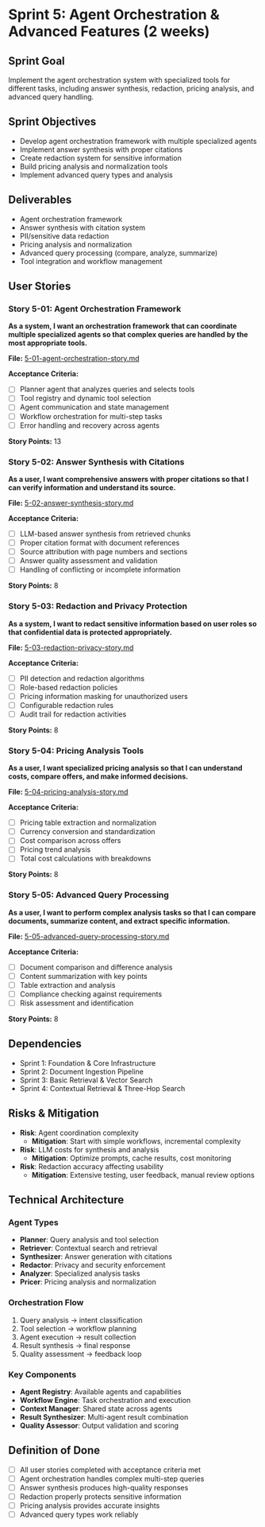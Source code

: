 # Sprint 5: Agent Orchestration & Advanced Features (2 weeks)

## Sprint Goal
Implement the agent orchestration system with specialized tools for different tasks, including answer synthesis, redaction, pricing analysis, and advanced query handling.

## Sprint Objectives
- Develop agent orchestration framework with multiple specialized agents
- Implement answer synthesis with proper citations
- Create redaction system for sensitive information
- Build pricing analysis and normalization tools
- Implement advanced query types and analysis

## Deliverables
- Agent orchestration framework
- Answer synthesis with citation system
- PII/sensitive data redaction
- Pricing analysis and normalization
- Advanced query processing (compare, analyze, summarize)
- Tool integration and workflow management

## User Stories

### Story 5-01: Agent Orchestration Framework
**As a system, I want an orchestration framework that can coordinate multiple specialized agents so that complex queries are handled by the most appropriate tools.**

**File:** [5-01-agent-orchestration-story.md](5-01-agent-orchestration-story.md)

**Acceptance Criteria:**
- [ ] Planner agent that analyzes queries and selects tools
- [ ] Tool registry and dynamic tool selection
- [ ] Agent communication and state management
- [ ] Workflow orchestration for multi-step tasks
- [ ] Error handling and recovery across agents

**Story Points:** 13

### Story 5-02: Answer Synthesis with Citations
**As a user, I want comprehensive answers with proper citations so that I can verify information and understand its source.**

**File:** [5-02-answer-synthesis-story.md](5-02-answer-synthesis-story.md)

**Acceptance Criteria:**
- [ ] LLM-based answer synthesis from retrieved chunks
- [ ] Proper citation format with document references
- [ ] Source attribution with page numbers and sections
- [ ] Answer quality assessment and validation
- [ ] Handling of conflicting or incomplete information

**Story Points:** 8

### Story 5-03: Redaction and Privacy Protection
**As a system, I want to redact sensitive information based on user roles so that confidential data is protected appropriately.**

**File:** [5-03-redaction-privacy-story.md](5-03-redaction-privacy-story.md)

**Acceptance Criteria:**
- [ ] PII detection and redaction algorithms
- [ ] Role-based redaction policies
- [ ] Pricing information masking for unauthorized users
- [ ] Configurable redaction rules
- [ ] Audit trail for redaction activities

**Story Points:** 8

### Story 5-04: Pricing Analysis Tools
**As a user, I want specialized pricing analysis so that I can understand costs, compare offers, and make informed decisions.**

**File:** [5-04-pricing-analysis-story.md](5-04-pricing-analysis-story.md)

**Acceptance Criteria:**
- [ ] Pricing table extraction and normalization
- [ ] Currency conversion and standardization
- [ ] Cost comparison across offers
- [ ] Pricing trend analysis
- [ ] Total cost calculations with breakdowns

**Story Points:** 8

### Story 5-05: Advanced Query Processing
**As a user, I want to perform complex analysis tasks so that I can compare documents, summarize content, and extract specific information.**

**File:** [5-05-advanced-query-processing-story.md](5-05-advanced-query-processing-story.md)

**Acceptance Criteria:**
- [ ] Document comparison and difference analysis
- [ ] Content summarization with key points
- [ ] Table extraction and analysis
- [ ] Compliance checking against requirements
- [ ] Risk assessment and identification

**Story Points:** 8

## Dependencies
- Sprint 1: Foundation & Core Infrastructure
- Sprint 2: Document Ingestion Pipeline
- Sprint 3: Basic Retrieval & Vector Search
- Sprint 4: Contextual Retrieval & Three-Hop Search

## Risks & Mitigation
- **Risk**: Agent coordination complexity
  - **Mitigation**: Start with simple workflows, incremental complexity
- **Risk**: LLM costs for synthesis and analysis
  - **Mitigation**: Optimize prompts, cache results, cost monitoring
- **Risk**: Redaction accuracy affecting usability
  - **Mitigation**: Extensive testing, user feedback, manual review options

## Technical Architecture

### Agent Types
- **Planner**: Query analysis and tool selection
- **Retriever**: Contextual search and retrieval
- **Synthesizer**: Answer generation with citations
- **Redactor**: Privacy and security enforcement
- **Analyzer**: Specialized analysis tasks
- **Pricer**: Pricing analysis and normalization

### Orchestration Flow
1. Query analysis → intent classification
2. Tool selection → workflow planning
3. Agent execution → result collection
4. Result synthesis → final response
5. Quality assessment → feedback loop

### Key Components
- **Agent Registry**: Available agents and capabilities
- **Workflow Engine**: Task orchestration and execution
- **Context Manager**: Shared state across agents
- **Result Synthesizer**: Multi-agent result combination
- **Quality Assessor**: Output validation and scoring

## Definition of Done
- [ ] All user stories completed with acceptance criteria met
- [ ] Agent orchestration handles complex multi-step queries
- [ ] Answer synthesis produces high-quality responses
- [ ] Redaction properly protects sensitive information
- [ ] Pricing analysis provides accurate insights
- [ ] Advanced query types work reliably
